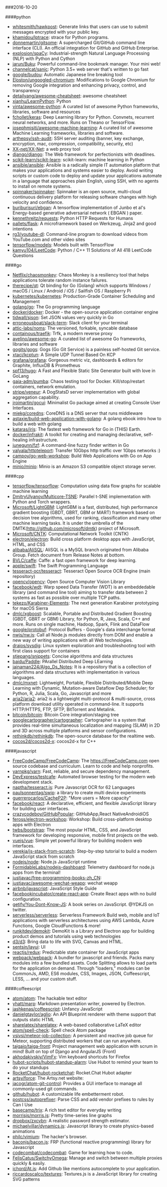 ###2016-10-20

####python
* [whitesmith/hawkpost](https://github.com/whitesmith/hawkpost): Generate links that users can use to submit messages encrypted with your public key.
* [khamidou/lptrace](https://github.com/khamidou/lptrace): strace for Python programs.
* [donnemartin/gitsome](https://github.com/donnemartin/gitsome): A supercharged Git/GitHub command line interface (CLI). An official integration for GitHub and GitHub Enterprise.
* [explosion/spaCy](https://github.com/explosion/spaCy):  Industrial-strength Natural Language Processing (NLP) with Python and Cython
* [jarun/Buku](https://github.com/jarun/Buku): Powerful command-line bookmark manager. Your mini web!
* [channelcat/sanic](https://github.com/channelcat/sanic): Python 3.5+ web server that's written to go fast
* [google/budou](https://github.com/google/budou): Automatic Japanese line breaking tool
* [Eloston/ungoogled-chromium](https://github.com/Eloston/ungoogled-chromium): Modifications to Google Chromium for removing Google integration and enhancing privacy, control, and transparency
* [detailyang/awesome-cheatsheet](https://github.com/detailyang/awesome-cheatsheet):  awesome cheatsheet
* [xianhu/LearnPython](https://github.com/xianhu/LearnPython): Python
* [vinta/awesome-python](https://github.com/vinta/awesome-python): A curated list of awesome Python frameworks, libraries, software and resources
* [fchollet/keras](https://github.com/fchollet/keras): Deep Learning library for Python. Convnets, recurrent neural networks, and more. Runs on Theano or TensorFlow.
* [josephmisiti/awesome-machine-learning](https://github.com/josephmisiti/awesome-machine-learning): A curated list of awesome Machine Learning frameworks, libraries and software.
* [arthepsy/ssh-audit](https://github.com/arthepsy/ssh-audit): SSH server auditing (banner, key exchange, encryption, mac, compression, compatibility, security, etc)
* [XX-net/XX-Net](https://github.com/XX-net/XX-Net): a web proxy tool
* [django/django](https://github.com/django/django): The Web framework for perfectionists with deadlines.
* [scikit-learn/scikit-learn](https://github.com/scikit-learn/scikit-learn): scikit-learn: machine learning in Python
* [ansible/ansible](https://github.com/ansible/ansible): Ansible is a radically simple IT automation platform that makes your applications and systems easier to deploy. Avoid writing scripts or custom code to deploy and update your applications automate in a language that approaches plain English, using SSH, with no agents to install on remote systems.
* [spinnaker/spinnaker](https://github.com/spinnaker/spinnaker): Spinnaker is an open source, multi-cloud continuous delivery platform for releasing software changes with high velocity and confidence.
* [buriburisuri/ebgan](https://github.com/buriburisuri/ebgan): A tensorflow implementation of Junbo et al's Energy-based generative adversarial network ( EBGAN ) paper.
* [kennethreitz/requests](https://github.com/kennethreitz/requests): Python HTTP Requests for Humans
* [pallets/flask](https://github.com/pallets/flask): A microframework based on Werkzeug, Jinja2 and good intentions
* [rg3/youtube-dl](https://github.com/rg3/youtube-dl): Command-line program to download videos from YouTube.com and other video sites
* [tensorflow/models](https://github.com/tensorflow/models): Models built with TensorFlow
* [kamyu104/LeetCode](https://github.com/kamyu104/LeetCode):  Python / C++ 11 Solutions of All 418 LeetCode Questions

####go
* [Netflix/chaosmonkey](https://github.com/Netflix/chaosmonkey): Chaos Monkey is a resiliency tool that helps applications tolerate random instance failures.
* [therecipe/qt](https://github.com/therecipe/qt): Qt binding for Go (Golang) which supports Windows / macOS / Linux / Android / iOS / Sailfish OS / Raspberry Pi
* [kubernetes/kubernetes](https://github.com/kubernetes/kubernetes): Production-Grade Container Scheduling and Management
* [golang/go](https://github.com/golang/go): The Go programming language
* [docker/docker](https://github.com/docker/docker): Docker - the open-source application container engine
* [tidwall/sjson](https://github.com/tidwall/sjson): Set JSON values very quickly in Go
* [erroneousboat/slack-term](https://github.com/erroneousboat/slack-term): Slack client for your terminal
* [attic-labs/noms](https://github.com/attic-labs/noms): The versioned, forkable, syncable database
* [containous/traefik](https://github.com/containous/traefik): Trfk, a modern reverse proxy
* [avelino/awesome-go](https://github.com/avelino/awesome-go): A curated list of awesome Go frameworks, libraries and software
* [gogits/gogs](https://github.com/gogits/gogs): Gogs (Go Git Service) is a painless self-hosted Git service.
* [xtaci/kcptun](https://github.com/xtaci/kcptun): A Simple UDP Tunnel Based On KCP
* [grafana/grafana](https://github.com/grafana/grafana): Gorgeous metric viz, dashboards & editors for Graphite, InfluxDB & Prometheus
* [spf13/hugo](https://github.com/spf13/hugo): A Fast and Flexible Static Site Generator built with love in GoLang
* [gaia-adm/pumba](https://github.com/gaia-adm/pumba): Chaos testing tool for Docker. Kill/stop/restart containers, network emulation.
* [stripe/veneur](https://github.com/stripe/veneur): A DogStatsD server implementation with global aggregation capability.
* [jroimartin/gocui](https://github.com/jroimartin/gocui): Minimalist Go package aimed at creating Console User Interfaces.
* [miekg/coredns](https://github.com/miekg/coredns): CoreDNS is a DNS server that runs middleware
* [astaxie/build-web-application-with-golang](https://github.com/astaxie/build-web-application-with-golang): A golang ebook intro how to build a web with golang
* [kataras/iris](https://github.com/kataras/iris): The fastest web framework for Go in (THIS) Earth.
* [docker/infrakit](https://github.com/docker/infrakit): A toolkit for creating and managing declarative, self-healing infrastructure.
* [junegunn/fzf](https://github.com/junegunn/fzf):  A command-line fuzzy finder written in Go
* [valyala/httpteleport](https://github.com/valyala/httpteleport): Transfer 10Gbps http traffic over 1Gbps networks :)
* [campoy/go-web-workshop](https://github.com/campoy/go-web-workshop): Build Web Applications with Go on App Engine
* [minio/minio](https://github.com/minio/minio): Minio is an Amazon S3 compatible object storage server.

####cpp
* [tensorflow/tensorflow](https://github.com/tensorflow/tensorflow): Computation using data flow graphs for scalable machine learning
* [DmitryUlyanov/Multicore-TSNE](https://github.com/DmitryUlyanov/Multicore-TSNE): Parallel t-SNE implementation with Python and Torch wrappers.
* [Microsoft/LightGBM](https://github.com/Microsoft/LightGBM): LightGBM is a fast, distributed, high performance gradient boosting (GBDT, GBRT, GBM or MART) framework based on decision tree algorithms, used for ranking, classification and many other machine learning tasks. It is under the umbrella of the DMTK(http://github.com/microsoft/dmtk) project of Microsoft.
* [Microsoft/CNTK](https://github.com/Microsoft/CNTK): Computational Network Toolkit (CNTK)
* [electron/electron](https://github.com/electron/electron): Build cross platform desktop apps with JavaScript, HTML, and CSS
* [alibaba/AliSQL](https://github.com/alibaba/AliSQL): AliSQL is a MySQL branch originated from Alibaba Group. Fetch document from Release Notes at bottom.
* [BVLC/caffe](https://github.com/BVLC/caffe): Caffe: a fast open framework for deep learning.
* [apple/swift](https://github.com/apple/swift): The Swift Programming Language
* [tesseract-ocr/tesseract](https://github.com/tesseract-ocr/tesseract): Tesseract Open Source OCR Engine (main repository)
* [opencv/opencv](https://github.com/opencv/opencv): Open Source Computer Vision Library
* [facebook/wdt](https://github.com/facebook/wdt): Warp speed Data Transfer (WDT) is an embeddedable library (and command line tool) aiming to transfer data between 2 systems as fast as possible over multiple TCP paths.
* [tekezo/Karabiner-Elements](https://github.com/tekezo/Karabiner-Elements): The next generation Karabiner prototyping for macOS Sierra
* [dmlc/xgboost](https://github.com/dmlc/xgboost): Scalable, Portable and Distributed Gradient Boosting (GBDT, GBRT or GBM) Library, for Python, R, Java, Scala, C++ and more. Runs on single machine, Hadoop, Spark, Flink and DataFlow
* [google/protobuf](https://github.com/google/protobuf): Protocol Buffers - Google's data interchange format
* [nwjs/nw.js](https://github.com/nwjs/nw.js): Call all Node.js modules directly from DOM and enable a new way of writing applications with all Web technologies.
* [draios/sysdig](https://github.com/draios/sysdig): Linux system exploration and troubleshooting tool with first class support for containers
* [stjepang/snippets](https://github.com/stjepang/snippets): Concise algorithms and data structures
* [baidu/Paddle](https://github.com/baidu/Paddle): PArallel Distributed Deep LEarning
* [jainaman224/Algo_Ds_Notes](https://github.com/jainaman224/Algo_Ds_Notes): It is a repository that is a collection of algorithms and data structures with implementation in various languages.
* [dmlc/mxnet](https://github.com/dmlc/mxnet): Lightweight, Portable, Flexible Distributed/Mobile Deep Learning with Dynamic, Mutation-aware Dataflow Dep Scheduler; for Python, R, Julia, Scala, Go, Javascript and more
* [aria2/aria2](https://github.com/aria2/aria2): aria2 is a lightweight multi-protocol & multi-source, cross platform download utility operated in command-line. It supports HTTP/HTTPS, FTP, SFTP, BitTorrent and Metalink.
* [bitcoin/bitcoin](https://github.com/bitcoin/bitcoin): Bitcoin Core integration/staging tree
* [googlecartographer/cartographer](https://github.com/googlecartographer/cartographer): Cartographer is a system that provides real-time simultaneous localization and mapping (SLAM) in 2D and 3D across multiple platforms and sensor configurations.
* [rethinkdb/rethinkdb](https://github.com/rethinkdb/rethinkdb): The open-source database for the realtime web.
* [cocos2d/cocos2d-x](https://github.com/cocos2d/cocos2d-x): cocos2d-x for C++

####javascript
* [FreeCodeCamp/FreeCodeCamp](https://github.com/FreeCodeCamp/FreeCodeCamp): The https://FreeCodeCamp.com open source codebase and curriculum. Learn to code and help nonprofits.
* [yarnpkg/yarn](https://github.com/yarnpkg/yarn):  Fast, reliable, and secure dependency management.
* [DevExpress/testcafe](https://github.com/DevExpress/testcafe): Automated browser testing for the modern web development stack.
* [naptha/tesseract.js](https://github.com/naptha/tesseract.js): Pure Javascript OCR for 62 Languages 
* [paulsonnentag/swip](https://github.com/paulsonnentag/swip): a library to create multi device experiments
* [guerrerocarlos/CacheP2P](https://github.com/guerrerocarlos/CacheP2P): "More users = More capacity"
* [facebook/react](https://github.com/facebook/react): A declarative, efficient, and flexible JavaScript library for building user interfaces.
* [crazycodeboy/GitHubPopular](https://github.com/crazycodeboy/GitHubPopular): GitHubApp,React NativeAndroidiOS
* [feross/electron-workshop](https://github.com/feross/electron-workshop): Workshop: Build cross-platform desktop apps with Electron
* [twbs/bootstrap](https://github.com/twbs/bootstrap): The most popular HTML, CSS, and JavaScript framework for developing responsive, mobile first projects on the web.
* [vuejs/vue](https://github.com/vuejs/vue): Simple yet powerful library for building modern web interfaces.
* [verekia/js-stack-from-scratch](https://github.com/verekia/js-stack-from-scratch): Step-by-step tutorial to build a modern JavaScript stack from scratch
* [nodejs/node](https://github.com/nodejs/node): Node.js JavaScript runtime 
* [FormidableLabs/nodejs-dashboard](https://github.com/FormidableLabs/nodejs-dashboard): Telemetry dashboard for node.js apps from the terminal!
* [justjavac/free-programming-books-zh_CN](https://github.com/justjavac/free-programming-books-zh_CN):  
* [justjavac/awesome-wechat-weapp](https://github.com/justjavac/awesome-wechat-weapp):  wechat weapp
* [airbnb/javascript](https://github.com/airbnb/javascript): JavaScript Style Guide
* [facebookincubator/create-react-app](https://github.com/facebookincubator/create-react-app): Create React apps with no build configuration.
* [getify/You-Dont-Know-JS](https://github.com/getify/You-Dont-Know-JS): A book series on JavaScript. @YDKJS on twitter.
* [serverless/serverless](https://github.com/serverless/serverless): Serverless Framework  Build web, mobile and IoT applications with serverless architectures using AWS Lambda, Azure Functions, Google CloudFunctions & more! 
* [runkitdev/demokit](https://github.com/runkitdev/demokit): DemoKit is a Library and Electron app for building product demos and tutorials using web technologies
* [d3/d3](https://github.com/d3/d3): Bring data to life with SVG, Canvas and HTML. 
* [sentsin/layui](https://github.com/sentsin/layui): UI
* [reactjs/redux](https://github.com/reactjs/redux): Predictable state container for JavaScript apps
* [webpack/webpack](https://github.com/webpack/webpack): A bundler for javascript and friends. Packs many modules into a few bundled assets. Code Splitting allows to load parts for the application on demand. Through "loaders," modules can be CommonJs, AMD, ES6 modules, CSS, Images, JSON, Coffeescript, LESS, ... and your custom stuff.

####coffeescript
* [atom/atom](https://github.com/atom/atom): The hackable text editor
* [yhatt/marp](https://github.com/yhatt/marp): Markdown presentation writer, powered by Electron.
* [jashkenas/coffeescript](https://github.com/jashkenas/coffeescript): Unfancy JavaScript
* [danielgtaylor/aglio](https://github.com/danielgtaylor/aglio): An API Blueprint renderer with theme support that outputs static HTML
* [sharelatex/sharelatex](https://github.com/sharelatex/sharelatex): A web-based collaborative LaTeX editor
* [atom/spell-check](https://github.com/atom/spell-check): Spell check Atom package
* [vsivsi/meteor-job-collection](https://github.com/vsivsi/meteor-job-collection): A persistent and reactive job queue for Meteor, supporting distributed workers that can run anywhere.
* [taigaio/taiga-front](https://github.com/taigaio/taiga-front): Project management web application with scrum in mind! Built on top of Django and AngularJS (Front)
* [akhodakivskiy/VimFx](https://github.com/akhodakivskiy/VimFx): Vim keyboard shortcuts for Firefox
* [hubot-scripts/hubot-standup-alarm](https://github.com/hubot-scripts/hubot-standup-alarm): Use Hubot to remind your team to do your standups
* [RocketChat/hubot-rocketchat](https://github.com/RocketChat/hubot-rocketchat): Rocket.Chat Hubot adapter
* [artsy/force](https://github.com/artsy/force): The Artsy.net website:
* [jacogr/atom-git-control](https://github.com/jacogr/atom-git-control): Provides a GUI interface to manage all commonly-used git commands.
* [github/hubot](https://github.com/github/hubot): A customizable life embetterment robot.
* [postcss/autoprefixer](https://github.com/postcss/autoprefixer): Parse CSS and add vendor prefixes to rules by Can I Use
* [basecamp/trix](https://github.com/basecamp/trix): A rich text editor for everyday writing
* [morrisjs/morris.js](https://github.com/morrisjs/morris.js): Pretty time-series line graphs
* [dropbox/zxcvbn](https://github.com/dropbox/zxcvbn): A realistic password strength estimator.
* [michaelvillar/dynamics.js](https://github.com/michaelvillar/dynamics.js): Javascript library to create physics-based animations
* [philc/vimium](https://github.com/philc/vimium): The hacker's browser.
* [baconjs/bacon.js](https://github.com/baconjs/bacon.js): FRP (functional reactive programming) library for Javascript
* [codecombat/codecombat](https://github.com/codecombat/codecombat): Game for learning how to code.
* [FelisCatus/SwitchyOmega](https://github.com/FelisCatus/SwitchyOmega): Manage and switch between multiple proxies quickly & easily.
* [ichord/At.js](https://github.com/ichord/At.js): Add Github like mentions autocomplete to your application.
* [riccardoscalco/textures](https://github.com/riccardoscalco/textures): Textures.js is a JavaScript library for creating SVG patterns
